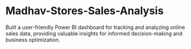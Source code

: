 # Madhav-Stores-Sales-Analysis
Built a user-friendly Power BI dashboard for tracking and analyzing online sales  data, providing valuable insights for informed decision-making and business  optimization.
